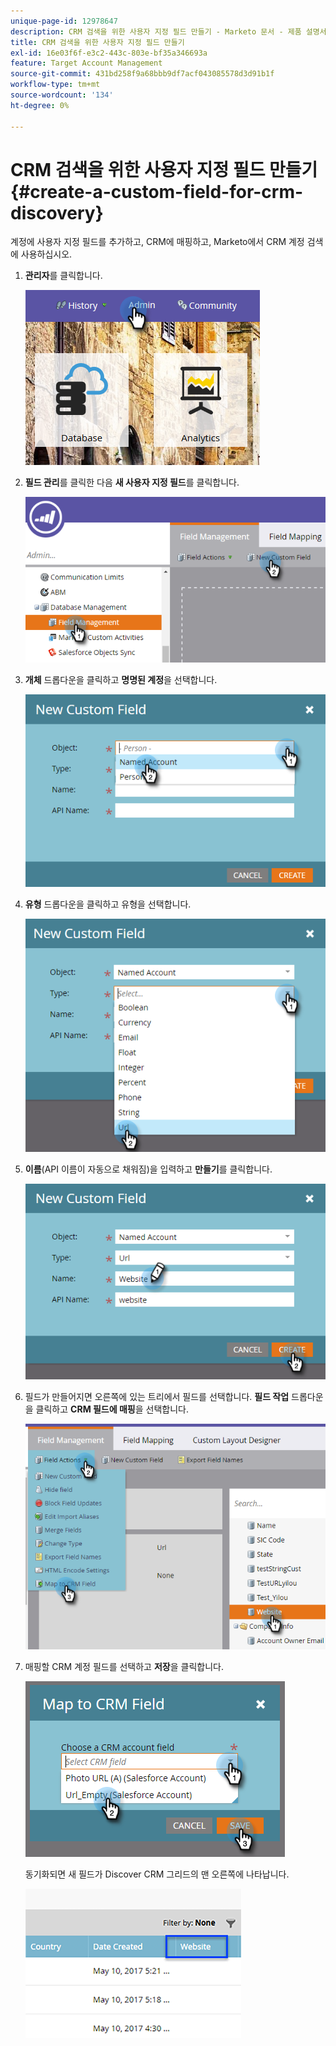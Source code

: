 ```yaml
---
unique-page-id: 12978647
description: CRM 검색을 위한 사용자 지정 필드 만들기 - Marketo 문서 - 제품 설명서
title: CRM 검색을 위한 사용자 지정 필드 만들기
exl-id: 16e03f6f-e3c2-443c-803e-bf35a346693a
feature: Target Account Management
source-git-commit: 431bd258f9a68bbb9df7acf043085578d3d91b1f
workflow-type: tm+mt
source-wordcount: '134'
ht-degree: 0%

---
```


# CRM 검색을 위한 사용자 지정 필드 만들기 {#create-a-custom-field-for-crm-discovery}

계정에 사용자 지정 필드를 추가하고, CRM에 매핑하고, Marketo에서 CRM 계정 검색에 사용하십시오.

1. **관리자**&#x200B;를 클릭합니다.

   ![](assets/admin.png)

1. **필드 관리**&#x200B;를 클릭한 다음 **새 사용자 지정 필드**&#x200B;를 클릭합니다.

   ![](assets/two-4.png)

1. **개체** 드롭다운을 클릭하고 **명명된 계정**&#x200B;을 선택합니다.

   ![](assets/three-3.png)

1. **유형** 드롭다운을 클릭하고 유형을 선택합니다.

   ![](assets/four-3.png)

1. **이름**(API 이름이 자동으로 채워짐)을 입력하고 **만들기**&#x200B;를 클릭합니다.

   ![](assets/five-3.png)

1. 필드가 만들어지면 오른쪽에 있는 트리에서 필드를 선택합니다. **필드 작업** 드롭다운을 클릭하고 **CRM 필드에 매핑**&#x200B;을 선택합니다.

   ![](assets/six-2.png)

1. 매핑할 CRM 계정 필드를 선택하고 **저장**&#x200B;을 클릭합니다.

   ![](assets/seven-1.png)

   동기화되면 새 필드가 Discover CRM 그리드의 맨 오른쪽에 나타납니다.

   ![](assets/eight.png)
